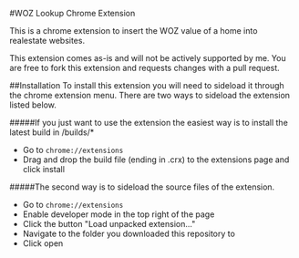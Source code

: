 #WOZ Lookup Chrome Extension

This is a chrome extension to insert the WOZ value of a home into realestate websites.

This extension comes as-is and will not be actively supported by me. You are free to fork this extension and requests changes with a pull request. 

##Installation
To install this extension you will need to sideload it through the chrome extension menu.
There are two ways to sideload the extension listed below.
 
#####If you just want to use the extension the easiest way is to install the latest build in /builds/*
* Go to `chrome://extensions`
* Drag and drop the build file (ending in .crx) to the extensions page and click install

#####The second way is to sideload the source files of the extension.
* Go to `chrome://extensions`
* Enable developer mode in the top right of the page
* Click the button "Load unpacked extension..."
* Navigate to the folder you downloaded this repository to
* Click open